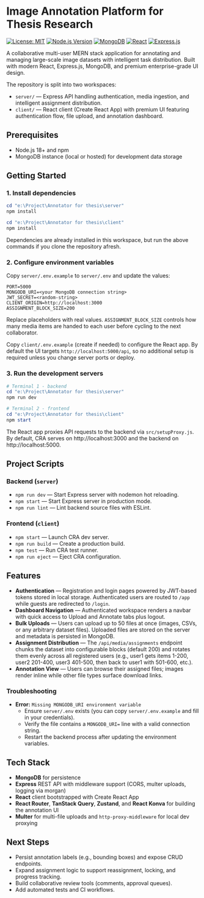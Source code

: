 # Image Annotation Platform for Thesis Research

[![License: MIT](https://img.shields.io/badge/License-MIT-yellow.svg)](https://opensource.org/licenses/MIT)
[![Node.js Version](https://img.shields.io/badge/node-%3E%3D18.0.0-brightgreen)](https://nodejs.org/)
[![MongoDB](https://img.shields.io/badge/MongoDB-Atlas-green)](https://www.mongodb.com/cloud/atlas)
[![React](https://img.shields.io/badge/React-18-blue)](https://react.dev)
[![Express.js](https://img.shields.io/badge/Express-5.0-black)](https://expressjs.com)

A collaborative multi-user MERN stack application for annotating and managing large-scale image datasets with intelligent task distribution. Built with modern React, Express.js, MongoDB, and premium enterprise-grade UI design.

The repository is split into two workspaces:

- `server/` — Express API handling authentication, media ingestion, and intelligent assignment distribution.
- `client/` — React client (Create React App) with premium UI featuring authentication flow, file upload, and annotation dashboard.

## Prerequisites

- Node.js 18+ and npm
- MongoDB instance (local or hosted) for development data storage

## Getting Started

### 1. Install dependencies

```powershell
cd "e:\Project\Annotator for thesis\server"
npm install

cd "e:\Project\Annotator for thesis\client"
npm install
```

Dependencies are already installed in this workspace, but run the above commands if you clone the repository afresh.

### 2. Configure environment variables

Copy `server/.env.example` to `server/.env` and update the values:

```
PORT=5000
MONGODB_URI=<your MongoDB connection string>
JWT_SECRET=<random-string>
CLIENT_ORIGIN=http://localhost:3000
ASSIGNMENT_BLOCK_SIZE=200
```

Replace placeholders with real values. `ASSIGNMENT_BLOCK_SIZE` controls how many media items are handed to each user before cycling to the next collaborator.

Copy `client/.env.example` (create if needed) to configure the React app. By default the UI targets `http://localhost:5000/api`, so no additional setup is required unless you change server ports or deploy.

### 3. Run the development servers

```powershell
# Terminal 1 - backend
cd "e:\Project\Annotator for thesis\server"
npm run dev

# Terminal 2 - frontend
cd "e:\Project\Annotator for thesis\client"
npm start
```

The React app proxies API requests to the backend via `src/setupProxy.js`. By default, CRA serves on http://localhost:3000 and the backend on http://localhost:5000.

## Project Scripts

### Backend (`server`)

- `npm run dev` — Start Express server with nodemon hot reloading.
- `npm start` — Start Express server in production mode.
- `npm run lint` — Lint backend source files with ESLint.

### Frontend (`client`)

- `npm start` — Launch CRA dev server.
- `npm run build` — Create a production build.
- `npm test` — Run CRA test runner.
- `npm run eject` — Eject CRA configuration.

## Features

- **Authentication** — Registration and login pages powered by JWT-based tokens stored in local storage. Authenticated users are routed to `/app` while guests are redirected to `/login`.
- **Dashboard Navigation** — Authenticated workspace renders a navbar with quick access to Upload and Annotate tabs plus logout.
- **Bulk Uploads** — Users can upload up to 50 files at once (images, CSVs, or any arbitrary dataset files). Uploaded files are stored on the server and metadata is persisted in MongoDB.
- **Assignment Distribution** — The `/api/media/assignments` endpoint chunks the dataset into configurable blocks (default 200) and rotates them evenly across all registered users (e.g., user1 gets items 1-200, user2 201-400, user3 401-500, then back to user1 with 501-600, etc.).
- **Annotation View** — Users can browse their assigned files; images render inline while other file types surface download links.

### Troubleshooting

- **Error:** `Missing MONGODB_URI environment variable`
	- Ensure `server/.env` exists (you can copy `server/.env.example` and fill in your credentials).
	- Verify the file contains a `MONGODB_URI=` line with a valid connection string.
	- Restart the backend process after updating the environment variables.

## Tech Stack

- **MongoDB** for persistence
- **Express** REST API with middleware support (CORS, multer uploads, logging via morgan)
- **React** client bootstrapped with Create React App
- **React Router**, **TanStack Query**, **Zustand**, and **React Konva** for building the annotation UI
- **Multer** for multi-file uploads and `http-proxy-middleware` for local dev proxying

## Next Steps

- Persist annotation labels (e.g., bounding boxes) and expose CRUD endpoints.
- Expand assignment logic to support reassignment, locking, and progress tracking.
- Build collaborative review tools (comments, approval queues).
- Add automated tests and CI workflows.

